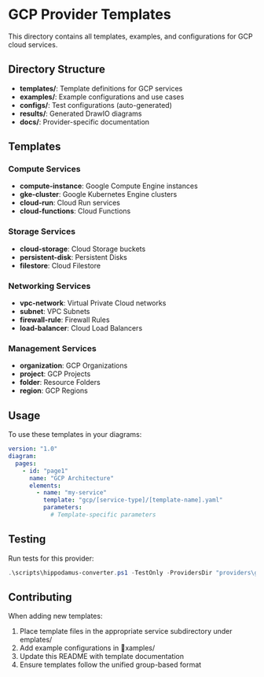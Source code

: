 # GCP Provider Templates

This directory contains all templates, examples, and configurations for GCP cloud services.

## Directory Structure

- **templates/**: Template definitions for GCP services
- **examples/**: Example configurations and use cases
- **configs/**: Test configurations (auto-generated)
- **results/**: Generated DrawIO diagrams
- **docs/**: Provider-specific documentation

## Templates

### Compute Services
- **compute-instance**: Google Compute Engine instances
- **gke-cluster**: Google Kubernetes Engine clusters
- **cloud-run**: Cloud Run services
- **cloud-functions**: Cloud Functions

### Storage Services
- **cloud-storage**: Cloud Storage buckets
- **persistent-disk**: Persistent Disks
- **filestore**: Cloud Filestore

### Networking Services
- **vpc-network**: Virtual Private Cloud networks
- **subnet**: VPC Subnets
- **firewall-rule**: Firewall Rules
- **load-balancer**: Cloud Load Balancers

### Management Services
- **organization**: GCP Organizations
- **project**: GCP Projects
- **folder**: Resource Folders
- **region**: GCP Regions

## Usage

To use these templates in your diagrams:

```yaml
version: "1.0"
diagram:
  pages:
    - id: "page1"
      name: "GCP Architecture"
      elements:
        - name: "my-service"
          template: "gcp/[service-type]/[template-name].yaml"
          parameters:
            # Template-specific parameters
```

## Testing

Run tests for this provider:

```powershell
.\scripts\hippodamus-converter.ps1 -TestOnly -ProvidersDir "providers\gcp"
```

## Contributing

When adding new templates:

1. Place template files in the appropriate service subdirectory under 	emplates/
2. Add example configurations in xamples/
3. Update this README with template documentation
4. Ensure templates follow the unified group-based format
